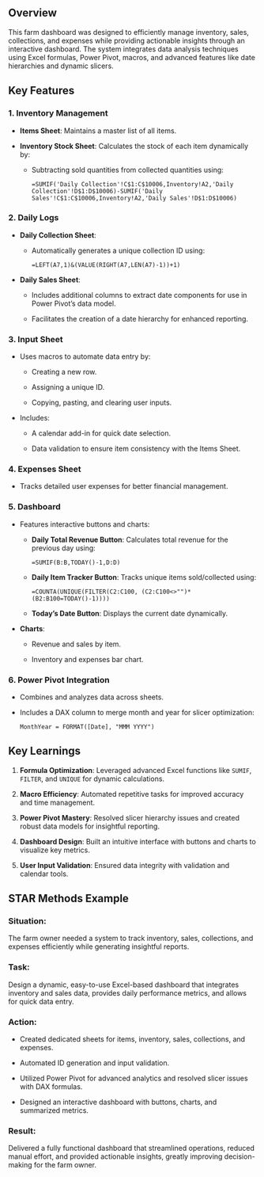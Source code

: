 ## Overview

This farm dashboard was designed to efficiently manage inventory, sales, collections, and expenses while providing actionable insights through an interactive dashboard. The system integrates data analysis techniques using Excel formulas, Power Pivot, macros, and advanced features like date hierarchies and dynamic slicers.

## Key Features

### 1. **Inventory Management**

- **Items Sheet**: Maintains a master list of all items.
    
- **Inventory Stock Sheet**: Calculates the stock of each item dynamically by:
    
    - Subtracting sold quantities from collected quantities using:
        
        ```
        =SUMIF('Daily Collection'!C$1:C$10006,Inventory!A2,'Daily Collection'!D$1:D$10006)-SUMIF('Daily Sales'!C$1:C$10006,Inventory!A2,'Daily Sales'!D$1:D$10006)
        ```
        

### 2. **Daily Logs**

- **Daily Collection Sheet**:
    
    - Automatically generates a unique collection ID using:
        
        ```
        =LEFT(A7,1)&(VALUE(RIGHT(A7,LEN(A7)-1))+1)
        ```
        
- **Daily Sales Sheet**:
    
    - Includes additional columns to extract date components for use in Power Pivot’s data model.
        
    - Facilitates the creation of a date hierarchy for enhanced reporting.
        

### 3. **Input Sheet**

- Uses macros to automate data entry by:
    
    - Creating a new row.
        
    - Assigning a unique ID.
        
    - Copying, pasting, and clearing user inputs.
        
- Includes:
    
    - A calendar add-in for quick date selection.
        
    - Data validation to ensure item consistency with the Items Sheet.
        

### 4. **Expenses Sheet**

- Tracks detailed user expenses for better financial management.
    

### 5. **Dashboard**

- Features interactive buttons and charts:
    
    - **Daily Total Revenue Button**: Calculates total revenue for the previous day using:
        
        ```
        =SUMIF(B:B,TODAY()-1,D:D)
        ```
        
    - **Daily Item Tracker Button**: Tracks unique items sold/collected using:
        
        ```
        =COUNTA(UNIQUE(FILTER(C2:C100, (C2:C100<>"")*(B2:B100=TODAY()-1))))
        ```
        
    - **Today’s Date Button**: Displays the current date dynamically.
        
- **Charts**:
    
    - Revenue and sales by item.
        
    - Inventory and expenses bar chart.
        

### 6. **Power Pivot Integration**

- Combines and analyzes data across sheets.
    
- Includes a DAX column to merge month and year for slicer optimization:
    
    ```
    MonthYear = FORMAT([Date], "MMM YYYY")
    ```
    
## Key Learnings

1. **Formula Optimization**: Leveraged advanced Excel functions like `SUMIF`, `FILTER`, and `UNIQUE` for dynamic calculations.
    
2. **Macro Efficiency**: Automated repetitive tasks for improved accuracy and time management.
    
3. **Power Pivot Mastery**: Resolved slicer hierarchy issues and created robust data models for insightful reporting.
    
4. **Dashboard Design**: Built an intuitive interface with buttons and charts to visualize key metrics.
    
5. **User Input Validation**: Ensured data integrity with validation and calendar tools.
    

## STAR Methods Example

### Situation:

The farm owner needed a system to track inventory, sales, collections, and expenses efficiently while generating insightful reports.

### Task:

Design a dynamic, easy-to-use Excel-based dashboard that integrates inventory and sales data, provides daily performance metrics, and allows for quick data entry.

### Action:

- Created dedicated sheets for items, inventory, sales, collections, and expenses.
    
- Automated ID generation and input validation.
    
- Utilized Power Pivot for advanced analytics and resolved slicer issues with DAX formulas.
    
- Designed an interactive dashboard with buttons, charts, and summarized metrics.
    

### Result:

Delivered a fully functional dashboard that streamlined operations, reduced manual effort, and provided actionable insights, greatly improving decision-making for the farm owner.
